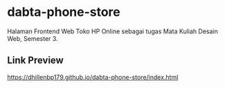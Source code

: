 # dabta-phone-store
Halaman Frontend Web Toko HP Online sebagai tugas Mata Kuliah Desain Web, Semester 3.

## Link Preview
https://dhillenbp179.github.io/dabta-phone-store/index.html
